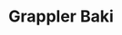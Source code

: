 --- 
title: "Grappler Baki"
publishdate: "2019-9-10T16:48:46+02:00"
src: "https://365manga.net/manga/grappler-baki"
image: "https://data.365manga.net/images/thumbnails/1928-grappler-baki.jpg"
description: "There are three series of Baki, this one is Grappler Baki, the 1st one. 1-Grappler Baki(1991-1999) 42 volumes 2-New Grappler Baki(1999-2005) 31 volumes 3-Hanma Baki: Son of Ogre(2005-12-05) ? volumes 'To be the strongest in the world!' That is Baki Hanma's dream. The mysterious, young, martial artist aspires to follow in his sinister father's footsteps as the world's strongest creature. But to what lengths will Baki go? We follow the…"
---